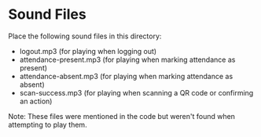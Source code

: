 
# Sound Files
Place the following sound files in this directory:
- logout.mp3 (for playing when logging out)
- attendance-present.mp3 (for playing when marking attendance as present)
- attendance-absent.mp3 (for playing when marking attendance as absent)
- scan-success.mp3 (for playing when scanning a QR code or confirming an action)

Note: These files were mentioned in the code but weren't found when attempting to play them.
